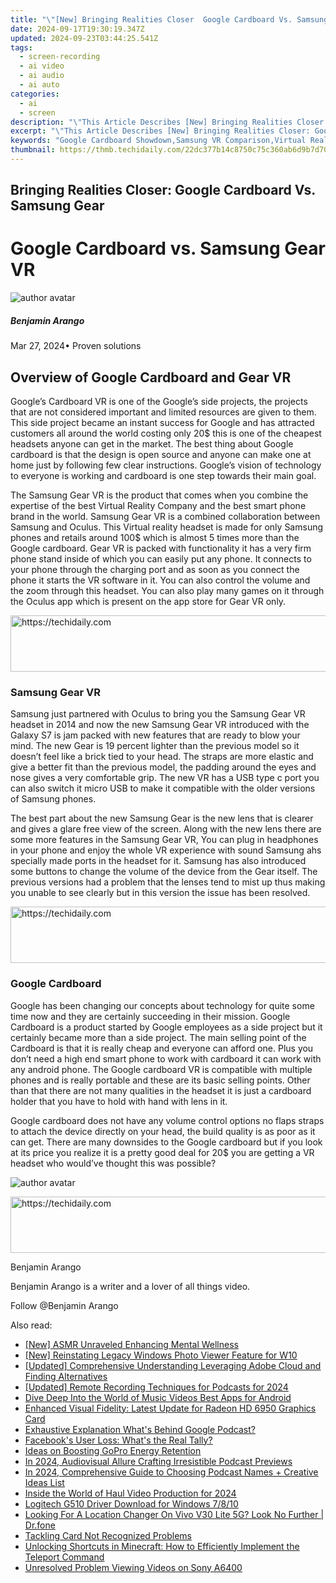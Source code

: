 ```yaml
---
title: "\"[New] Bringing Realities Closer  Google Cardboard Vs. Samsung Gear\""
date: 2024-09-17T19:30:19.347Z
updated: 2024-09-23T03:44:25.541Z
tags: 
  - screen-recording
  - ai video
  - ai audio
  - ai auto
categories: 
  - ai
  - screen
description: "\"This Article Describes [New] Bringing Realities Closer: Google Cardboard Vs. Samsung Gear\""
excerpt: "\"This Article Describes [New] Bringing Realities Closer: Google Cardboard Vs. Samsung Gear\""
keywords: "Google Cardboard Showdown,Samsung VR Comparison,Virtual Reality Headsets,Cardboard Vs. Gear,VR Technology Review,Gear to Cardboard Test,Gadget VR Performance"
thumbnail: https://thmb.techidaily.com/22dc377b14c8750c75c360ab6d9b7d702e69a18c8a5a08c607e9cd26432f995f.jpg
---
```


## Bringing Realities Closer: Google Cardboard Vs. Samsung Gear

# Google Cardboard vs. Samsung Gear VR

![author avatar](https://images.wondershare.com/filmora/article-images/benjamin-arango-author.jpg)

##### Benjamin Arango

 Mar 27, 2024• Proven solutions

## Overview of Google Cardboard and Gear VR

 Google’s Cardboard VR is one of the Google’s side projects, the projects that are not considered important and limited resources are given to them. This side project became an instant success for Google and has attracted customers all around the world costing only 20$ this is one of the cheapest headsets anyone can get in the market. The best thing about Google cardboard is that the design is open source and anyone can make one at home just by following few clear instructions. Google’s vision of technology to everyone is working and cardboard is one step towards their main goal.

 The Samsung Gear VR is the product that comes when you combine the expertise of the best Virtual Reality Company and the best smart phone brand in the world. Samsung Gear VR is a combined collaboration between Samsung and Oculus. This Virtual reality headset is made for only Samsung phones and retails around 100$ which is almost 5 times more than the Google cardboard. Gear VR is packed with functionality it has a very firm phone stand inside of which you can easily put any phone. It connects to your phone through the charging port and as soon as you connect the phone it starts the VR software in it. You can also control the volume and the zoom through this headset. You can also play many games on it through the Oculus app which is present on the app store for Gear VR only.

<!-- affiliate ads begin -->
<a href="https://appsumo.8odi.net/c/5597632/2049382/7443" target="_top" id="2049382">
  <img src="//a.impactradius-go.com/display-ad/7443-2049382" border="0" alt="https://techidaily.com" width="728" height="90"/>
</a>
<img height="0" width="0" src="https://appsumo.8odi.net/i/5597632/2049382/7443" style="position:absolute;visibility:hidden;" border="0" />
<!-- affiliate ads end -->

### Samsung Gear VR

 Samsung just partnered with Oculus to bring you the Samsung Gear VR headset in 2014 and now the new Samsung Gear VR introduced with the Galaxy S7 is jam packed with new features that are ready to blow your mind. The new Gear is 19 percent lighter than the previous model so it doesn’t feel like a brick tied to your head. The straps are more elastic and give a better fit than the previous model, the padding around the eyes and nose gives a very comfortable grip. The new VR has a USB type c port you can also switch it micro USB to make it compatible with the older versions of Samsung phones.

 The best part about the new Samsung Gear is the new lens that is clearer and gives a glare free view of the screen. Along with the new lens there are some more features in the Samsung Gear VR, You can plug in headphones in your phone and enjoy the whole VR experience with sound Samsung ahs specially made ports in the headset for it. Samsung has also introduced some buttons to change the volume of the device from the Gear itself. The previous versions had a problem that the lenses tend to mist up thus making you unable to see clearly but in this version the issue has been resolved.

<!-- affiliate ads begin -->
<a href="https://appsumo.8odi.net/c/5597632/1062450/7443" target="_top" id="1062450">
  <img src="//a.impactradius-go.com/display-ad/7443-1062450" border="0" alt="https://techidaily.com" width="600" height="90"/>
</a>
<img height="0" width="0" src="https://appsumo.8odi.net/i/5597632/1062450/7443" style="position:absolute;visibility:hidden;" border="0" />
<!-- affiliate ads end -->

### Google Cardboard

 Google has been changing our concepts about technology for quite some time now and they are certainly succeeding in their mission. Google Cardboard is a product started by Google employees as a side project but it certainly became more than a side project. The main selling point of the Cardboard is that it is really cheap and everyone can afford one. Plus you don’t need a high end smart phone to work with cardboard it can work with any android phone. The Google cardboard VR is compatible with multiple phones and is really portable and these are its basic selling points. Other than that there are not many qualities in the headset it is just a cardboard holder that you have to hold with hand with lens in it.

 Google cardboard does not have any volume control options no flaps straps to attach the device directly on your head, the build quality is as poor as it can get. There are many downsides to the Google cardboard but if you look at its price you realize it is a pretty good deal for 20$ you are getting a VR headset who would’ve thought this was possible?

![author avatar](https://images.wondershare.com/filmora/article-images/benjamin-arango-author.jpg)

<!-- affiliate ads begin -->
<a href="https://aligracehair.sjv.io/c/5597632/1959712/19272" target="_top" id="1959712">
  <img src="//a.impactradius-go.com/display-ad/19272-1959712" border="0" alt="https://techidaily.com" width="728" height="90"/>
</a>
<img height="0" width="0" src="https://aligracehair.sjv.io/i/5597632/1959712/19272" style="position:absolute;visibility:hidden;" border="0" />
<!-- affiliate ads end -->

Benjamin Arango

Benjamin Arango is a writer and a lover of all things video.

Follow @Benjamin Arango

<ins class="adsbygoogle"
      style="display:block"
      data-ad-client="ca-pub-7571918770474297"
      data-ad-slot="8358498916"
      data-ad-format="auto"
      data-full-width-responsive="true"></ins>

<span class="atpl-alsoreadstyle">Also read:</span>
<div><ul>
<li><a href="https://extra-lessons.techidaily.com/new-asmr-unraveled-enhancing-mental-wellness/"><u>[New] ASMR Unraveled Enhancing Mental Wellness</u></a></li>
<li><a href="https://article-knowledge.techidaily.com/new-reinstating-legacy-windows-photo-viewer-feature-for-w10/"><u>[New] Reinstating Legacy Windows Photo Viewer Feature for W10</u></a></li>
<li><a href="https://extra-lessons.techidaily.com/updated-comprehensive-understanding-leveraging-adobe-cloud-and-finding-alternatives/"><u>[Updated] Comprehensive Understanding Leveraging Adobe Cloud and Finding Alternatives</u></a></li>
<li><a href="https://screen-recording.techidaily.com/updated-remote-recording-techniques-for-podcasts-for-2024/"><u>[Updated] Remote Recording Techniques for Podcasts for 2024</u></a></li>
<li><a href="https://extra-lessons.techidaily.com/dive-deep-into-the-world-of-music-videos-best-apps-for-android/"><u>Dive Deep Into the World of Music Videos Best Apps for Android</u></a></li>
<li><a href="https://graphic-issues.techidaily.com/enhanced-visual-fidelity-latest-update-for-radeon-hd-6950-graphics-card/"><u>Enhanced Visual Fidelity: Latest Update for Radeon HD 6950 Graphics Card</u></a></li>
<li><a href="https://extra-lessons.techidaily.com/exhaustive-explanation-whats-behind-google-podcast/"><u>Exhaustive Explanation What's Behind Google Podcast?</u></a></li>
<li><a href="https://facebook.techidaily.com/facebooks-user-loss-whats-the-real-tally/"><u>Facebook's User Loss: What's the Real Tally?</u></a></li>
<li><a href="https://extra-lessons.techidaily.com/ideas-on-boosting-gopro-energy-retention/"><u>Ideas on Boosting GoPro Energy Retention</u></a></li>
<li><a href="https://extra-lessons.techidaily.com/in-2024-audiovisual-allure-crafting-irresistible-podcast-previews/"><u>In 2024, Audiovisual Allure Crafting Irresistible Podcast Previews</u></a></li>
<li><a href="https://extra-lessons.techidaily.com/in-2024-comprehensive-guide-to-choosing-podcast-names-plus-creative-ideas-list/"><u>In 2024, Comprehensive Guide to Choosing Podcast Names + Creative Ideas List</u></a></li>
<li><a href="https://fox-helps.techidaily.com/inside-the-world-of-haul-video-production-for-2024/"><u>Inside the World of Haul Video Production for 2024</u></a></li>
<li><a href="https://hardware-help.techidaily.com/logitech-g510-driver-download-for-windows-7810/"><u>Logitech G510 Driver Download for Windows 7/8/10</u></a></li>
<li><a href="https://fake-location.techidaily.com/looking-for-a-location-changer-on-vivo-v30-lite-5g-look-no-further-drfone-by-drfone-virtual-android/"><u>Looking For A Location Changer On Vivo V30 Lite 5G? Look No Further | Dr.fone</u></a></li>
<li><a href="https://visual-screen-recording.techidaily.com/tackling-card-not-recognized-problems/"><u>Tackling Card Not Recognized Problems</u></a></li>
<li><a href="https://techno-recovery.techidaily.com/unlocking-shortcuts-in-minecraft-how-to-efficiently-implement-the-teleport-command/"><u>Unlocking Shortcuts in Minecraft: How to Efficiently Implement the Teleport Command</u></a></li>
<li><a href="https://extra-lessons.techidaily.com/unresolved-problem-viewing-videos-on-sony-a6400/"><u>Unresolved Problem Viewing Videos on Sony A6400</u></a></li>
</ul></div>

